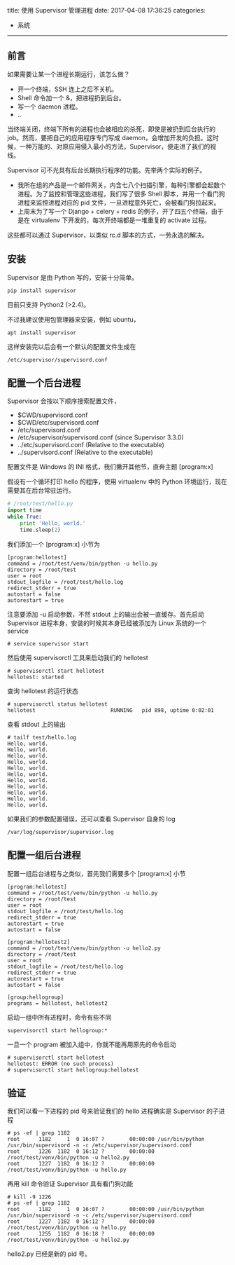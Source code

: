 title: 使用 Supervisor 管理进程
date: 2017-04-08 17:36:25
categories:
- 系统
---


## 前言

如果需要让某一个进程长期运行，该怎么做？

* 开一个终端，SSH 连上之后不关机。
* Shell 命令加一个 &，把进程扔到后台。
* 写一个 daemon 进程。
* ..

当终端关闭，终端下所有的进程也会被相应的杀死，即使是被扔到后台执行的 job。然而，要把自己的应用程序专门写成 daemon，会增加开发的负担。这时候，一种万能的、对原应用侵入最小的方法，Supervisor，便走进了我们的视线。

Supervisor 可不光具有后台长期执行程序的功能。先举两个实际的例子。

* 我所在组的产品是一个邮件网关，内含七八个扫描引擎，每种引擎都会起数个进程。为了监控和管理这些进程，我们写了很多 Shell 脚本，并用一个看门狗进程来监控进程对应的 pid 文件，一旦进程意外死亡，会被看门狗拉起来。
* 上周末为了写一个 Django + celery + redis 的例子，开了四五个终端，由于是在 virtualenv 下开发的，每次开终端都是一堆重复的 activate 过程。

这些都可以通过 Supervisor，以类似 rc.d 脚本的方式，一劳永逸的解决。

## 安装

Supervisor 是由 Python 写的，安装十分简单。

    pip install supervisor

目前只支持 Python2 (>2.4)。

不过我建议使用包管理器来安装，例如 ubuntu，

    apt install supervisor

这样安装完以后会有一个默认的配置文件生成在

    /etc/supervisor/supervisord.conf


## 配置一个后台进程

Supervisor 会按以下顺序搜索配置文件，

* $CWD/supervisord.conf
* $CWD/etc/supervisord.conf
* /etc/supervisord.conf
* /etc/supervisor/supervisord.conf (since Supervisor 3.3.0)
* ../etc/supervisord.conf (Relative to the executable)
* ../supervisord.conf (Relative to the executable)

配置文件是 Windows 的 INI 格式，我们撇开其他节，直奔主题 [program:x] 

假设有一个循环打印 hello 的程序，使用 virtualenv 中的 Python 环境运行，现在需要其在后台常驻运行。

```python
# /root/test/hello.py
import time
while True:
    print 'Hello, world.'
    time.sleep(2)
```

我们添加一个 [program:x] 小节为

    [program:hellotest]
    command = /root/test/venv/bin/python -u hello.py
    directory = /root/test
    user = root
    stdout_logfile = /root/test/hello.log
    redirect_stderr = true
    autostart = false
    autorestart = true

注意要添加 -u 启动参数，不然 stdout 上的输出会被一直缓存。首先启动 Supervisor 进程本身，安装的时候其本身已经被添加为 Linux 系统的一个 service

    # service supervisor start

然后使用 supervisorctl 工具来启动我们的 hellotest

    # supervisorctl start hellotest
    hellotest: started

查询 hellotest 的运行状态

    # supervisorctl status hellotest
    hellotest                        RUNNING   pid 898, uptime 0:02:01

查看 stdout 上的输出

    # tailf test/hello.log 
    Hello, world.
    Hello, world.
    Hello, world.
    Hello, world.
    Hello, world.
    Hello, world.
    Hello, world.
    Hello, world.
    Hello, world.
    Hello, world.
    Hello, world.

如果我们的参数配置错误，还可以查看 Supervisor 自身的 log

    /var/log/supervisor/supervisor.log

## 配置一组后台进程

配置一组后台进程与之类似，首先我们需要多个 [program:x] 小节

    [program:hellotest]
    command = /root/test/venv/bin/python -u hello.py
    directory = /root/test
    user = root
    stdout_logfile = /root/test/hello.log
    redirect_stderr = true
    autorestart = true
    autostart = false

    [program:hellotest2]
    command = /root/test/venv/bin/python -u hello2.py
    directory = /root/test
    user = root
    stdout_logfile = /root/test/hello.log
    redirect_stderr = true
    autorestart = true
    autostart = false

    [group:hellogroup]
    programs = hellotest, hellotest2

启动一组中所有进程时，命令有些不同

    supervisorctl start hellogroup:*

一旦一个 program 被加入组中，你就不能再用原先的命令启动

    # supervisorctl start hellotest
    hellotest: ERROR (no such process)
    # supervisorctl start hellogroup:hellotest

## 验证

我们可以看一下进程的 pid 号来验证我们的 hello 进程确实是 Supervisor 的子进程

    # ps -ef | grep 1182
    root      1182     1  0 16:07 ?        00:00:00 /usr/bin/python /usr/bin/supervisord -n -c /etc/supervisor/supervisord.conf
    root      1226  1182  0 16:12 ?        00:00:00 /root/test/venv/bin/python -u hello2.py
    root      1227  1182  0 16:12 ?        00:00:00 /root/test/venv/bin/python -u hello.py

再用 kill 命令验证 Supervisor 具有看门狗功能

    # kill -9 1226
    # ps -ef | grep 1182
    root      1182     1  0 16:07 ?        00:00:00 /usr/bin/python /usr/bin/supervisord -n -c /etc/supervisor/supervisord.conf
    root      1227  1182  0 16:12 ?        00:00:00 /root/test/venv/bin/python -u hello.py
    root      1255  1182  0 16:18 ?        00:00:00 /root/test/venv/bin/python -u hello2.py

hello2.py 已经是新的 pid 号。